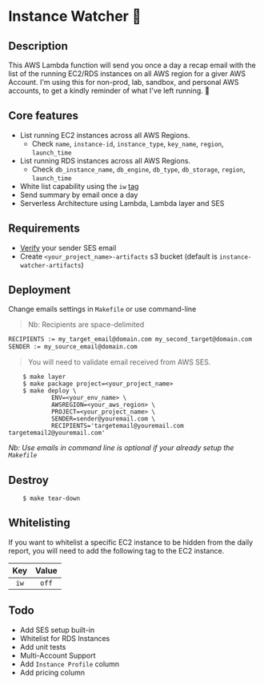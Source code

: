 # Instance Watcher :eyes:

## Description

This AWS Lambda function will send you once a day a recap email with the list of the running EC2/RDS instances on all AWS region for a giver AWS Account.
I'm using this for non-prod, lab, sandbox, and personal AWS accounts, to get a kindly reminder of what I've left running. :money_with_wings:

## Core features

* List running EC2 instances across all AWS Regions.
  * Check `name`, `instance-id`, `instance_type`, `key_name`, `region`, `launch_time`
* List running RDS instances across all AWS Regions.
  * Check `db_instance_name`, `db_engine`, `db_type`, `db_storage`, `region`, `launch_time`
* White list capability using the `iw` [tag](#Whitelisting)
* Send summary by email once a day
* Serverless Architecture using Lambda, Lambda layer and SES

## Requirements

* [Verify](https://docs.aws.amazon.com/ses/latest/DeveloperGuide/verify-email-addresses-procedure.html) your sender SES email
* Create `<your_project_name>-artifacts` s3 bucket (default is `instance-watcher-artifacts`)

## Deployment

Change emails settings in `Makefile` or use command-line

> Nb: Recipients are space-delimited

```bash
RECIPIENTS := my_target_email@domain.com my_second_target@domain.com
SENDER := my_source_email@domain.com
```

> You will need to validate email received from AWS SES.

        $ make layer
        $ make package project=<your_project_name>
        $ make deploy \
                ENV=<your_env_name> \
                AWSREGION=<your_aws_region> \
                PROJECT=<your_project_name> \
                SENDER=sender@youremail.com \
                RECIPIENTS='targetemail@youremail.com targetemail2@youremail.com'

*Nb: Use emails in command line is optional if your already setup the `Makefile`*

## Destroy

        $ make tear-down

## Whitelisting

If you want to whitelist a specific EC2 instance to be hidden from the daily report, you will need to add the following tag to the EC2 instance.

| Key | Value |
|:---:|:-----:|
| `iw` | `off` |

## Todo

* Add SES setup built-in
* Whitelist for RDS Instances
* Add unit tests
* Multi-Account Support
* Add `Instance Profile` column
* Add pricing column
